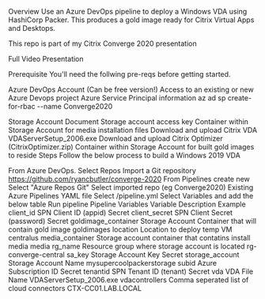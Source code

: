 Overview
Use an Azure DevOps pipeline to deploy a Windows VDA using HashiCorp Packer. This produces a gold image ready for Citrix Virtual Apps and Desktops.

This repo is part of my Citrix Converge 2020 presentation

Full Video Presentation

Prerequisite
You'll need the follwing pre-reqs before getting started.

Azure DevOps
Account (Can be free version!)
Access to an existing or new Azure Devops project
Azure
Service Principal information
az ad sp create-for-rbac --name Converge2020

Storage Account
Document Storage account access key
Container within Storage Account for media installation files
Download and upload Citrix VDA VDAServerSetup_2006.exe
Download and upload Citrix Optimizer (CitrixOptimizer.zip)
Container within Storage Account for built gold images to reside
Steps
Follow the below process to build a Windows 2019 VDA

From Azure DevOps. Select Repos
Import a Git repository
https://github.com/ryancbutler/converge-2020
From Pipelines create new
Select "Azure Repos Git"
Select imported repo (eg Converge2020)
Existing Azure Pipelines YAML file
Select /pipeline.yml
Select Variables and add the below table
Run pipeline
Pipeline Variables
Variable	Description	Example
client_id	SPN Client ID (appid)	Secret
client_secret	SPN Client Secret (password)	Secret
goldimage_container	Storage Account Container that will contain gold image	goldimages
location	Location to deploy temp VM	centralus
media_container	Storage account container that contatins install media	media
rg_name	Resource group where storage account is located	rg-converge-central
sa_key	Storage Account Key	Secret
storage_account	Storage Account Name	mysupercoolpackerstorage
subid	Azure Subscription ID	Secret
tenantid	SPN Tenant ID (tenant)	Secret
vda	VDA File Name	VDAServerSetup_2006.exe
vdacontrollers	Comma seperated list of cloud connectors	CTX-CC01.LAB.LOCAL